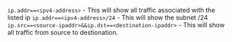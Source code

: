 `ip.addr==<ipv4-address>` - This will show all traffic associated with the listed ip
`ip.addr==<ipv4-address>/24` - This will show the subnet /24
`ip.src==<source-ipaddr>&&ip.dst==<destination-ipaddr>` - This will show all traffic from source to destionation.
